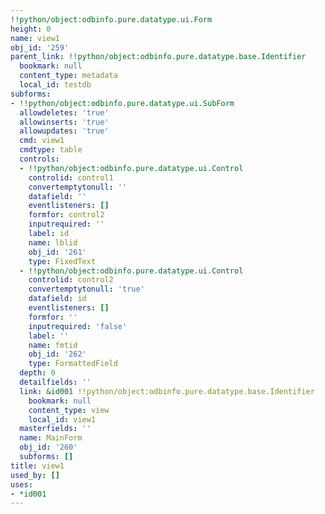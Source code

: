 ```yaml
---
!!python/object:odbinfo.pure.datatype.ui.Form
height: 0
name: view1
obj_id: '259'
parent_link: !!python/object:odbinfo.pure.datatype.base.Identifier
  bookmark: null
  content_type: metadata
  local_id: testdb
subforms:
- !!python/object:odbinfo.pure.datatype.ui.SubForm
  allowdeletes: 'true'
  allowinserts: 'true'
  allowupdates: 'true'
  cmd: view1
  cmdtype: table
  controls:
  - !!python/object:odbinfo.pure.datatype.ui.Control
    controlid: control1
    convertemptytonull: ''
    datafield: ''
    eventlisteners: []
    formfor: control2
    inputrequired: ''
    label: id
    name: lblid
    obj_id: '261'
    type: FixedText
  - !!python/object:odbinfo.pure.datatype.ui.Control
    controlid: control2
    convertemptytonull: 'true'
    datafield: id
    eventlisteners: []
    formfor: ''
    inputrequired: 'false'
    label: ''
    name: fmtid
    obj_id: '262'
    type: FormattedField
  depth: 0
  detailfields: ''
  link: &id001 !!python/object:odbinfo.pure.datatype.base.Identifier
    bookmark: null
    content_type: view
    local_id: view1
  masterfields: ''
  name: MainForm
  obj_id: '260'
  subforms: []
title: view1
used_by: []
uses:
- *id001
---
```

